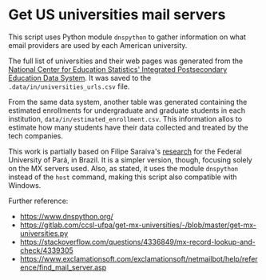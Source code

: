 # Get US universities mail servers

This script uses Python module `dnspython` to gather information on what email providers are used by each American university.

The full list of universities and their web pages was generated from the [National Center for Education Statistics' Integrated Postsecondary Education Data System](https://nces.ed.gov/ipeds/datacenter/Data.aspx). It was saved to the `.data/in/universities_urls.csv` file.

From the same data system, another table was generated containing the estimated enrollments for undergraduate and graduate students in each institution, `data/in/estimated_enrollment.csv`. This information allos to estimate how many students have their data collected and treated by the tech companies.

This work is partially based on Filipe Saraiva's [research](https://gitlab.com/ccsl-ufpa/get-mx-universities/-/blob/master/get-mx-universities.py) for the Federal University of Pará, in Brazil. It is a simpler version, though, focusing solely on the MX servers used. Also, as stated, it uses the module `dnspython` instead of the `host` command, making this script also compatible with Windows.

Further reference:
* https://www.dnspython.org/
* https://gitlab.com/ccsl-ufpa/get-mx-universities/-/blob/master/get-mx-universities.py
* https://stackoverflow.com/questions/4336849/mx-record-lookup-and-check/4339305
* https://www.exclamationsoft.com/exclamationsoft/netmailbot/help/reference/find_mail_server.asp    